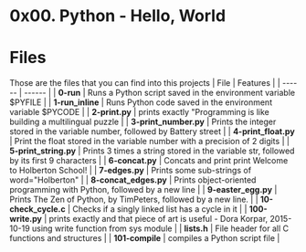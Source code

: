 # 0x00. Python - Hello, World

# Files
Those are the files that you can find into this projects
| File | Features |
| ------ | ------ |
| **0-run** | Runs a Python script saved in the environment variable $PYFILE |
| **1-run_inline** | Runs Python code saved in the environment variable $PYCODE |
| **2-print.py** | prints exactly \"Programming is like building a multilingual puzzle |
| **3-print_number.py** | Prints the integer stored in the variable number, followed by Battery street |
| **4-print_float.py** | Print the float stored in the variable number with a precision of 2 digits |
| **5-print_string.py** | Prints 3 times a string stored in the variable str, followed by its first 9 characters |
| **6-concat.py** | Concats and print print Welcome to Holberton School! |
| **7-edges.py** | Prints some sub-strings of word=\"Holberton\" |
| **8-concat_edges.py** | Prints object-oriented programming with Python, followed by a new line |
| **9-easter_egg.py** | Prints The Zen of Python, by TimPeters, followed by a new line. |
| **10-check_cycle.c** | Checks if a singly linked list has a cycle in it |
| **100-write.py** | prints exactly and that piece of art is useful - Dora Korpar, 2015-10-19 using write function from sys module |
| **lists.h** | File header for all C functions and structures |
| **101-compile** | compiles a Python script file |

